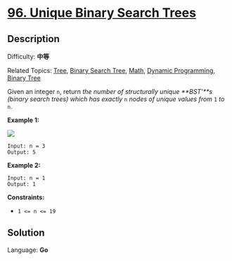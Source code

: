 # [96\. Unique Binary Search Trees](https://leetcode.cn/problems/unique-binary-search-trees/)

## Description

Difficulty: **中等**  

Related Topics: [Tree](https://leetcode.cn/tag/https://leetcode.cn/tag/tree//), [Binary Search Tree](https://leetcode.cn/tag/https://leetcode.cn/tag/binary-search-tree//), [Math](https://leetcode.cn/tag/https://leetcode.cn/tag/math//), [Dynamic Programming](https://leetcode.cn/tag/https://leetcode.cn/tag/dynamic-programming//), [Binary Tree](https://leetcode.cn/tag/https://leetcode.cn/tag/binary-tree//)


Given an integer `n`, return _the number of structurally unique **BST'**s (binary search trees) which has exactly_ `n` _nodes of unique values from_ `1` _to_ `n`.

**Example 1:**

![](https://assets.leetcode.com/uploads/2021/01/18/uniquebstn3.jpg)

```
Input: n = 3
Output: 5
```

**Example 2:**

```
Input: n = 1
Output: 1
```

**Constraints:**

*   `1 <= n <= 19`


## Solution

Language: **Go**
